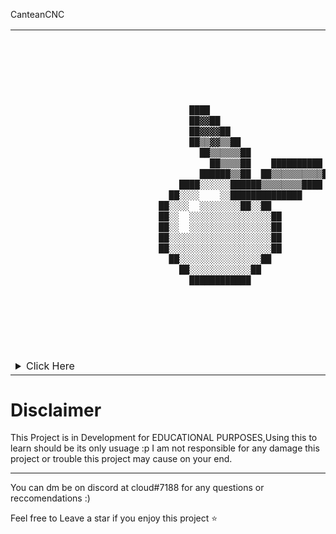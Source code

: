CanteanCNC

<table>
<tr>
<td>

```python
                                                                                        
                                                                                        
                                                                                        
                                                                                        
                                                                                        
                                                                                        
                                  ████                                                  
                                  ██▓▓██                                                
                                  ██▓▓▓▓██                                              
                                  ██▒▒▓▓▒▒██                                            
                                    ██▒▒▒▒▒▒██                                          
                                      ██▒▒▒▒██    ██████████                            
                                    ██████▒▒██  ██▒▒▒▒▒▒▒▒▒▒██                          
                                ████░░░░░░██████▒▒▒▒▒▒▒▒████                            
                              ██░░░░    ░░██████████████                                
                            ██░░░░  ░░░░░░░░██░░██                                      
                            ██░░  ░░░░░░░░░░░░░░░░██                                    
                            ██░░  ░░░░░░░░░░░░░░░░██                                    
                            ██░░░░░░░░░░░░░░░░░░░░██                                    
                            ██░░░░░░░░░░░░░░░░░░░░██                                    
                              ██░░░░░░░░░░░░░░░░██                                      
                                ██░░░░░░░░░░░░██                                        
                                  ████████████                                          
                                                                                        
                                                                                        
                                                                                        
                                                                                        
                                                                                        
                                                                                        

```
 
<details>
<summary>Click Here</summary>

# Features/Todo :
<table>
<tr>
<td>
 
<details>

- [x] Main ui (telnet)
- [x] Ddos Attacks 
- [x] Remote code execution (not yet targeted)
- [X] Main cnc login system including User types and Custom admin commands
- [x] Api
- [x] Api auth
- [ ] Better Malware 
- [ ] Web panel (WIP, relies on Api auth)
- [ ] Sign-ups (working on Api auth)
- [ ] Beautify code and convert all big functions and function groups to imports
   
  <br>
</details>
</td>
</tr>
</table>

# Getting Started / Usage
<table>
<tr>
<td>
 
<details>
<summary>Installation (wip)</summary>

  <br>
</details>
</td>
</tr>
</table>
  

# Screenshots
<table>
<tr>
<td>
 
<details>
<summary>Telnet connection</summary>

## Login -
  
![image](https://user-images.githubusercontent.com/66269103/206879830-d76a185a-27d9-4783-8635-673cfb646757.png)
  
## After Login -
  
![image](https://user-images.githubusercontent.com/66269103/206879801-a730b95a-c8f2-4a5d-b721-d614ace9e92b.png)
  
## Main User Commands/features

![image](https://user-images.githubusercontent.com/66269103/206879963-f47bc8a3-488b-4ce3-beae-3f320f9677b8.png)
  
## Main Admin Commands/features

  ![image](https://user-images.githubusercontent.com/66269103/206880105-6041beb4-8d98-4411-a224-586a41515b89.png)

  
  <br>
</details>
</td>
</tr>
</table>
  
<table>
<tr>
<td>
 
<details>
<summary>Web panel (wip)</summary>

  ![Screenshot_2022-12-31_16-24-52](https://user-images.githubusercontent.com/66269103/210156688-1787a2ef-2f2d-4c86-b0b1-b31dc230d886.png)


  <br>
</details>
</td>
</tr>
</table>
  
<table>
<tr>
<td>
 
<details>
<summary>Logs</summary>
  
## Graphical Logs
  
  ### Size Detection
  
  ![image](https://user-images.githubusercontent.com/66269103/206880233-32e74d6d-c0cd-4c2e-a653-9c428b9480a5.png)
  
  ### Main View, wip to add api logs
  
  ![image](https://user-images.githubusercontent.com/66269103/206880285-d3eb734f-d172-42ad-86a2-72db42095d69.png)

## Main Server Logs
  
  ### Startup (wip)
  
  ![image](https://user-images.githubusercontent.com/66269103/206880453-22091bd5-a911-4ab2-8f90-f144ff9569fc.png)

  ### Connections
  
  ![image](https://user-images.githubusercontent.com/66269103/206880487-57ea207c-70a6-4ca4-99a9-cf21a94f765f.png)

  ### Command logging
  
  ![image](https://user-images.githubusercontent.com/66269103/206880502-3814f96b-4ddd-463f-9f66-0a1a3fd4588b.png)
  
  ## Too lazy atm to add more Server log screenshots
  <br>
</details>
</td>
</tr>
</table>

  
<table>
<tr>
<td>
 
<details>
<summary>Api</summary>
  
## Basic Functions (finna remake this frfr its so messy)
  
  ![image](https://user-images.githubusercontent.com/66269103/206880746-cf3916ec-788a-48d0-9bef-eba04a77b55f.png)
  
## Api Auth (not yet done)
 

  <br>
</details>
</td>
</tr>
</table>
  
</td>
</tr>
</table>



# Disclaimer

This Project is in Development for EDUCATIONAL PURPOSES,Using this to learn should be its only usuage :p
I am not responsible for any damage this project or trouble this project may cause on your end.

---

You can dm be on discord at cloud#7188 for any questions or reccomendations :)

Feel free to Leave a star if you enjoy this project ⭐

